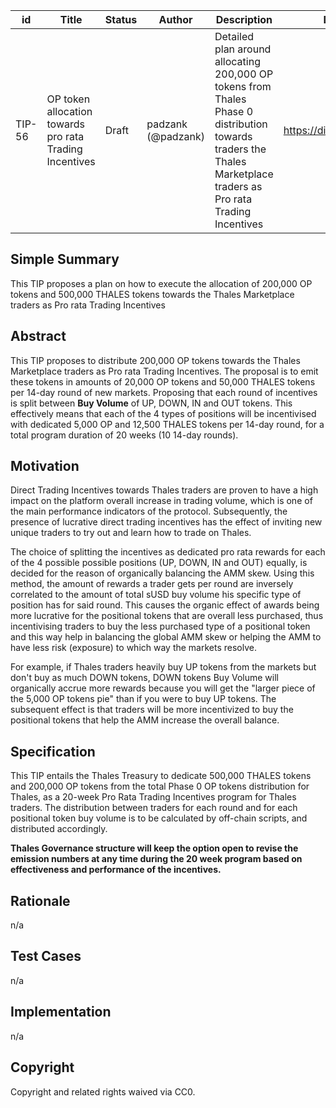 | id | Title | Status | Author | Description | Discussions to | Created |
| ----------- | ----------- | ----------- | ----------- | ----------- | ----------- | ----------- |
| TIP-56 | OP token allocation towards pro rata Trading Incentives | Draft | padzank (@padzank)| Detailed plan around allocating 200,000 OP tokens from Thales Phase 0 distribution towards traders the Thales Marketplace traders as Pro rata Trading Incentives | https://discord.gg/rPpPcMXSeU | 2022-06-02
 
## Simple Summary
 
This TIP proposes a plan on how to execute the allocation of 200,000 OP tokens and 500,000 THALES tokens towards the Thales Marketplace traders as Pro rata Trading Incentives
 
## Abstract
 
This TIP proposes to distribute 200,000 OP tokens towards the Thales Marketplace traders as Pro rata Trading Incentives. The proposal is to emit these tokens in amounts of 20,000 OP tokens and 50,000 THALES tokens per 14-day round of new markets. Proposing that each round of incentives is split between **Buy Volume** of UP, DOWN, IN and OUT  tokens. This effectively means that each of the 4 types of positions will be incentivised with dedicated 5,000 OP and 12,500 THALES tokens per 14-day round, for a total program duration of 20 weeks (10 14-day rounds).
 
## Motivation
 
Direct Trading Incentives towards Thales traders are proven to have a high impact on the platform overall increase in trading volume, which is one of the main performance indicators of the protocol. Subsequently, the presence of lucrative direct trading incentives has the effect of inviting new unique traders to try out and learn how to trade on Thales.  
  
The choice of splitting the incentives as dedicated pro rata rewards for each of the 4 possible possible positions (UP, DOWN, IN and OUT) equally, is decided for the reason of organically balancing the AMM skew. Using this method, the amount of rewards a trader gets per round are inversely correlated to the amount of total sUSD buy volume his specific type of position has for said round. This causes the organic effect of awards being more lucrative for the positional tokens that are overall less purchased, thus incentivising traders to buy the less purchased type of a positional token and this way help in balancing the global AMM skew or helping the AMM to have less risk (exposure) to which way the markets resolve.  

For example, if Thales traders heavily buy UP tokens from the markets but don't buy as much DOWN tokens, DOWN tokens Buy Volume will organically accrue more rewards because you will get the "larger piece of the 5,000 OP tokens pie" than if you were to buy UP tokens. The subsequent effect is that traders will be more incentivized to buy the positional tokens that help the AMM increase the overall balance.
 
## Specification
 
 This TIP entails the Thales Treasury to dedicate 500,000 THALES tokens and 200,000 OP tokens from the total Phase 0 OP tokens distribution for Thales, as a 20-week Pro Rata Trading Incentives program for Thales traders. The distribution between traders for each round and for each positional token buy volume is to be calculated by off-chain scripts, and distributed accordingly.

**Thales Governance structure will keep the option open to revise the emission numbers at any time during the 20 week program based on effectiveness and performance of the incentives.**

## Rationale
 
n/a
 
## Test Cases
 
n/a
 
## Implementation
 
n/a
 
## Copyright
 
Copyright and related rights waived via CC0.
